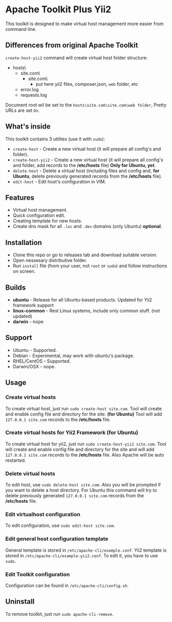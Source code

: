 # Apache Toolkit Plus Yii2

This toolkit is designed to make virtual host management more easier from command line.

## Differences from original Apache Toolkit
`create-host-yii2` command will create virtual host folder structure:

+ hosts\
  - site.com\
    * site.com\
        + put here yii2 files, composer.json, `web` folder, etc
  - error.log
  - requests.log

Document root wil be set to the `hosts\site.com\site.com\web folder`, Pretty URLs are set `On`.

## What's inside
This toolkit contains 3 utilites (use it with `sudo`):

* `create-host` - Create a new virtual host (it will prepare all config's and folder).
* `create-host-yii2` - Create a new virtual host (it will prepare all config's and folder, add records to the **/etc/hosts** file) **Only for Ubuntu, yet**.
* `delete-host` - Delete a virtual host (including files and config and, **for Ubuntu**, delete previously generated records from the **/etc/hosts** file).
* `edit-host` - Edit host's configuration in VIM.

## Features
* Virtual host management.
* Quick configuration edit.
* Creating template for new hosts.
* Create dns mask for all `.loc` and `.dev` domains (only Ubuntu) **optional**.

## Installation
* Clone this repo or go to releases tab and download suitable version.
* Open nessesary distributive folder.
* Run `install` file (from your user, not `root` or `sudo`) and follow instructions on screen.

## Builds
* **ubuntu** - Release for all Ubuntu-based products. Updated for Yii2 framework support
* **linux-common** - Rest Linux systems, include only common stuff. (not updated)
* **darwin** - nope

## Support
* Ubuntu      - Supported.
* Debian      - Experimental, may work with ubuntu's package.
* RHEL/CentOS - Supported.
* Darwin/OSX  - nope.

## Usage

### Create virtual hosts
To create virtual host, just run `sudo create-host site.com`.
Tool will create and enable config file and directory for the site.
**(for Ubuntu)** Tool will add `127.0.0.1 site.com` records to the **/etc/hosts** file.

### Create virtual hosts for Yii2 Framework (for Ubuntu)
To create virtual host for yii2, just run `sudo create-host-yii2 site.com`.
Tool will create and enable config file and directory for the site and will add `127.0.0.1 site.com` records to the **/etc/hosts** file.
Also Apache will be auto restarted.


### Delete virtual hosts
To edit host, use `sudo delete-host site.com`.
Also you will be prompted if you want to delete a host directory.
For Ubuntu this command will try to delete previously generated `127.0.0.1 site.com` records from the **/etc/hosts** file.

### Edit virtualhost configuration
To edit configuration, use `sudo edit-host site.com`.

### Edit general host configuration template
General template is stored in `/etc/apache-cli/example.conf`.
Yii2 template is stored in `/etc/apache-cli/example-yii2.conf`.
To edit it, you have to use `sudo`.

### Edit Toolkit configuration
Configuration can be found in `/etc/apache-cli/config.sh`.

## Uninstall
To remove toolkit, just run `sudo apache-cli-remove`.
